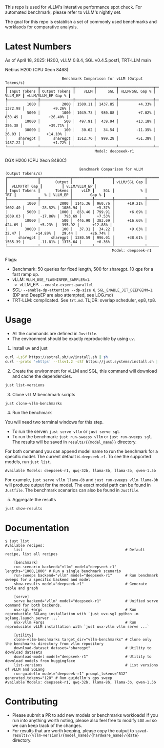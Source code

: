 This repo is used for vLLM's interative performance spot check.
For automated benchmark, please refer to vLLM's nightly set.

The goal for this repo is establish a set of commonly used benchmarks and worklaods for comparative analysis.

# Latest Numbers

As of April 18, 2025: H200, vLLM 0.8.4, SGL v0.4.5.post1, TRT-LLM main

Nebius H200 (CPU Xeon 8468)
```
                          Benchmark Comparison for vLLM (Output Tokens/s)
┏━━━━━━━━━━━━━━┳━━━━━━━━━━━━━━━┳━━━━━━━━━┳━━━━━━━━━┳━━━━━━━━━━━━━━━━┳━━━━━━━━━┳━━━━━━━━━━━━━━━━━━━━┓
┃ Input Tokens ┃ Output Tokens ┃    vLLM ┃     SGL ┃ vLLM/SGL Gap % ┃ VLLM_EP ┃ vLLM/VLLM_EP Gap % ┃
┡━━━━━━━━━━━━━━╇━━━━━━━━━━━━━━━╇━━━━━━━━━╇━━━━━━━━━╇━━━━━━━━━━━━━━━━╇━━━━━━━━━╇━━━━━━━━━━━━━━━━━━━━┩
│         1000 │          2000 │ 1500.11 │ 1437.85 │         +4.33% │ 1372.98 │             +9.26% │
│         5000 │          1000 │ 1049.73 │  980.88 │         +7.02% │  830.49 │            +26.40% │
│        10000 │           500 │  497.91 │  439.94 │        +13.18% │  356.38 │            +39.71% │
│        30000 │           100 │   30.62 │   34.54 │        -11.35% │   26.83 │            +14.10% │
│     sharegpt │      sharegpt │ 1512.76 │  999.28 │        +51.38% │ 1487.22 │             +1.72% │
└──────────────┴───────────────┴─────────┴─────────┴────────────────┴─────────┴────────────────────┘
                                         Model: deepseek-r1
```

DGX H200 (CPU Xeon 8480C)
```
                                  Benchmark Comparison for vLLM (Output Tokens/s)                                   
┏━━━━━━━━━━━━━━┳━━━━━━━━━━━━━━┳━━━━━━━━━┳━━━━━━━━┳━━━━━━━━━━━━━━┳━━━━━━━━━┳━━━━━━━━━━━━━━━┳━━━━━━━━━┳━━━━━━━━━━━━━━┓
┃              ┃       Output ┃         ┃        ┃ vLLM/SGL Gap ┃         ┃  vLLM/TRT Gap ┃         ┃ vLLM/VLLM_EP ┃
┃ Input Tokens ┃       Tokens ┃    vLLM ┃    SGL ┃            % ┃     TRT ┃             % ┃ VLLM_EP ┃        Gap % ┃
┡━━━━━━━━━━━━━━╇━━━━━━━━━━━━━━╇━━━━━━━━━╇━━━━━━━━╇━━━━━━━━━━━━━━╇━━━━━━━━━╇━━━━━━━━━━━━━━━╇━━━━━━━━━╇━━━━━━━━━━━━━━┩
│         1000 │         2000 │ 1145.36 │ 960.76 │      +19.21% │ 1602.40 │       -28.52% │ 1086.94 │       +5.37% │
│         5000 │         1000 │  853.46 │ 799.91 │       +6.69% │ 1039.03 │       -17.86% │  793.69 │       +7.53% │
│        10000 │          500 │  446.90 │ 383.09 │      +16.66% │  424.69 │        +5.23% │  395.92 │      +12.88% │
│        30000 │          100 │   37.31 │  34.22 │       +9.03% │   32.47 │       +14.89% │   29.44 │      +26.74% │
│     sharegpt │     sharegpt │ 1380.59 │ 996.01 │      +38.61% │ 1565.39 │       -11.81% │ 1375.64 │       +0.36% │
└──────────────┴──────────────┴─────────┴────────┴──────────────┴─────────┴───────────────┴─────────┴──────────────┘
                                                 Model: deepseek-r1    
```

Flags:
* Benchmark: 50 queries for fixed length, 500 for sharegpt. 10 qps for a fast ramp up.
* vLLM: `VLLM_USE_FLASHINFER_SAMPLER=1`.
  * vLLM\_EP: `--enable-expert-parallel`
* SGL: `--enable-dp-attention --dp-size 8`, `SGL_ENABLE_JIT_DEEPGEMM=1`. (DP and DeepEP are also attempted, see LOG.md)
* TRT-LLM: complicated. See `trt.md`. TL;DR: overlap scheduler, ep8, tp8.

# Usage
* All the commands are defined in `Justfile`.
* The environment should be exactly reproducible by using `uv`.

1. Install uv and just
```bash
curl -LsSf https://astral.sh/uv/install.sh | sh
curl --proto '=https' --tlsv1.2 -sSf https://just.systems/install.sh | bash -s -- --to /usr/local/bin
```

2. Create the environment for vLLM and SGL, this command will download and cache the dependencies.
```bash
just list-versions
```

3. Clone vLLM benchmark scripts
```bash
just clone-vllm-benchmarks
```

4. Run the benchmark

You will need two terminal windows for this step.
* To run the server: `just serve vllm` or `just serve sgl`.
* To run the benchmark: `just run-sweeps vllm` or `just run-sweeps sgl`. The results will be saved in `results/{{model_name}}` directory.

For both command you can append model name to run the benchmark for a specific model. The current default is `deepseek-r1`. To see the supported models, run `just list`.
```
Available Models: deepseek-r1, qwq-32b, llama-8b, llama-3b, qwen-1.5b
```
For example, `just serve vllm llama-8b` and `just run-sweeps vllm llama-8b` will produce output for the model.
The exact model path can be found in `Justfile`.
The benchmark scenarios can also be found in `Justfile`.

5. Aggregate the results
```bash
just show-results
```

# Documentation
```
$ just list
Available recipes:
    list                                               # Default recipe, list all recipes

    [benchmark]
    run-scenario backend="vllm" model="deepseek-r1" lengths="1000,1000" # Run a single benchmark scenario
    run-sweeps backend="vllm" model="deepseek-r1"      # Run benchmark sweeps for a specific backend and model
    show-results model="deepseek-r1"                   # Generate table and graph

    [serve]
    serve backend="vllm" model="deepseek-r1"           # Unified serve command for both backends.
    uvx-sgl +args                                      # Run reproducible SGLang installation with `just uvx-sgl python -m sglang.launch_server ...`
    uvx-vllm +args                                     # Run reproducible vLLM installation with `just uvx-vllm vllm serve ...`

    [utility]
    clone-vllm-benchmarks target_dir="vllm-benchmarks" # Clone only the benchmarks directory from vllm repository
    download-dataset dataset="sharegpt"                # Utility to download datasets
    download-model model="deepseek-r1"                 # Utility to download models from huggingface
    list-versions                                      # List versions of vLLM and SGLang
    run-guidellm model="deepseek-r1" prompt_tokens="512" generated_tokens="128" # Run guidellm's qps sweep
Available Models: deepseek-r1, qwq-32b, llama-8b, llama-3b, qwen-1.5b
```

# Contributing
* Please submit a PR to add new models or benchmarks workloads! If you run into anything worth noting, please also feel free to modify `LOG.md` so we can keep track of the changes.
* For results that are worth keeping, please copy the output to `saved-results/{vllm-version}/{model_name}/{hardware_name}/{date}` directory.

